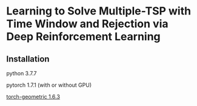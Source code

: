 # Learning to Solve Multiple-TSP with Time Window and Rejection via Deep Reinforcement Learning

## Installation
python 3.7.7

pytorch 1.7.1 (with or without GPU)

[torch-geometric 1.6.3](https://github.com/rusty1s/pytorch_geometric)



